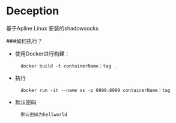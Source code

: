 # Deception
基于Apline Linux 安装的shadowsocks

###如何执行？
* 使用Docker进行构建：

        docker build -t containerName：tag .
* 执行
    
        docker run -it --name ss -p 8999:8999 containerName：tag
    
* 默认密码

        默认密码为hellworld